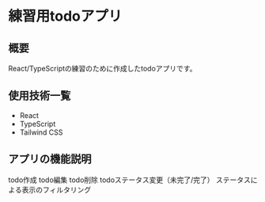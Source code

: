# 練習用todoアプリ

## 概要
React/TypeScriptの練習のために作成したtodoアプリです。

## 使用技術一覧
- React
- TypeScript
- Tailwind CSS

## アプリの機能説明
todo作成
todo編集
todo削除
todoステータス変更（未完了/完了）
ステータスによる表示のフィルタリング
